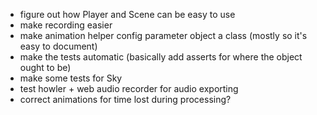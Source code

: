 * figure out how Player and Scene can be easy to use
* make recording easier
* make animation helper config parameter object a class (mostly so it's easy to document)
* make the tests automatic (basically add asserts for where the object ought to be)
* make some tests for Sky
* test howler + web audio recorder for audio exporting
* correct animations for time lost during processing?